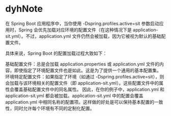 # dyhNote
在 Spring Boot 应用程序中，当你使用 -Dspring.profiles.active=sit 参数启动应用时，Spring 会优先加载对应环境的配置文件（在这种情况下是 application-sit.yml）。不过，application.yml 文件仍然会被加载，因为它被视为默认的基础配置文件。

具体来说，Spring Boot 的配置加载过程大致如下：

基础配置文件：总是会加载 application.properties 或 application.yml 文件的内容，即使指定了环境配置文件也是如此。这是为了提供一个通用的基本配置集。
环境特定配置文件：如果指定了环境（如通过 -Dspring.profiles.active=sit），则会加载与该环境相关的配置文件（即 application-sit.yml）。这些配置文件中的属性会覆盖基础配置文件中的同名属性。
因此，在你的例子中，application.yml 和 application-sit.yml 都会被加载。application-sit.yml 中的配置会覆盖 application.yml 中相同名称的配置项。这样做的好处是可以保持基本配置的一致性，同时允许每个环境有不同的定制化配置。

